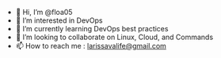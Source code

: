 - 👋 Hi, I’m @floa05
- 👀 I’m interested in DevOps
- 🌱 I’m currently learning DevOps best practices
- 💞️ I’m looking to collaborate on Linux, Cloud, and Commands 
- 📫 How to reach me : larissavalife@gmail.com

<!---
floa05/floa05 is a ✨ special ✨ repository because its `README.md` (this file) appears on your GitHub profile.
You can click the Preview link to take a look at your changes.
--->
